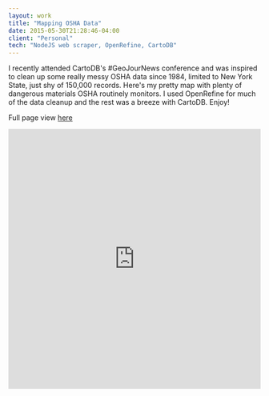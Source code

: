 ```yaml
---
layout: work
title: "Mapping OSHA Data"
date: 2015-05-30T21:28:46-04:00
client: "Personal"
tech: "NodeJS web scraper, OpenRefine, CartoDB"
---
```


I recently attended CartoDB's #GeoJourNews conference and was inspired to clean up some really messy OSHA data since 1984, limited to New York State, just shy of 150,000 records. Here's my pretty map with plenty of dangerous materials OSHA routinely monitors. I used OpenRefine for much of the data cleanup and the rest was a breeze with CartoDB. Enjoy!

Full page view [here](https://rachelcantor.cartodb.com/viz/723aa048-fea3-11e4-a421-0e9d821ea90d/embed_map)

<iframe width='100%' height='520' frameborder='0' src='https://rachelcantor.cartodb.com/viz/723aa048-fea3-11e4-a421-0e9d821ea90d/embed_map' allowfullscreen webkitallowfullscreen mozallowfullscreen oallowfullscreen msallowfullscreen></iframe>
